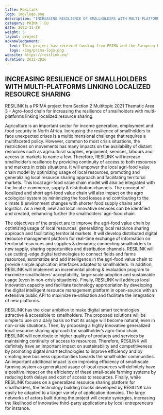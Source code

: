 ```yaml
---
title: Resilink
logo: img/logo.png
description: "INCREASING RESILIENCE OF SMALLHOLDERS WITH MULTI-PLATFORMS LINKING LOCALIZED RESOURCE SHARING"
category: PRIMA | EU
date: 2022-11-28
weight: 5
layout: project
acknowledgement:
  text: This project has received funding from PRIMA and the European Union’s Horizon Europe research and innovation programme.
  logo: /img/prima-logo.png
website: https://resilink.eu/
duration: 2022-2026
---
```



## INCREASING RESILIENCE OF SMALLHOLDERS WITH MULTI-PLATFORMS LINKING LOCALIZED RESOURCE SHARING

RESILINK is a PRIMA project from Section 2 Multitopic 2021 Thematic Area 3 – Agro-food chain for increasing the resilience of smallholders with multi-platforms linking localized resource sharing.

Agriculture is an important sector for income generation, employment and food security in North Africa. Increasing the resilience of smallholders to face unexpected crises is a multidimensional challenge that requires a multifaceted policy. However, common to most crisis situations, the restrictions on movements has many impacts on the availability of distant resources such as agricultural supplies, equipment, services, labours and access to markets to name a few. Therefore, RESILINK will increase smallholder’s resilience by providing continuity of access to both resources and markets in crisis situations. It will empower the local agri-food value chain model by optimizing usage of local resources, promoting and generalizing local resource sharing approach and facilitating territorial markets. This local agri-food value chain model will also be integrated with the local e-commerce, supply & distribution channels. The concept of localized and short agri-food value chain will also impact on the agro ecological system by minimizing the food losses and contributing to the climate & environment changes with shorter food supply chains and logistics. As a result, new and local innovative services can be identified and created, enhancing further the smallholders’ agri-food chain.

The objectives of the project are to improve the agri-food value chain by optimizing usage of local resources, generalizing local resource sharing approach and facilitating territorial markets. It will develop distributed digital resource management platform for real-time exchange of information on territorial resources and supplies & demands; connecting smallholders to new supply, sharing opportunities and distribution channels. RESILINK will use cutting-edge digital technologies to connect fields and farms resources, automatize and add intelligence in the agri-food value chain to provide simple application interfaces adapted to smallholders. In addition, RESILINK will implement an incremental piloting & evaluation program to maximize smallholders’ acceptability, large-scale adoption and sustainable usage (even in non-crisis situations). Finally, RESILINK will address local innovation capacity and facilitate technology appropriation by developing the digital intelligent resource management platform in open-source with an extensive public API to maximize re-utilisation and facilitate the integration of new platforms.

RESILINK has the clear ambition to make digital smart technologies attractive & accessible to smallholders. The proposed solutions will be simple to use on a daily basis so that its usage will become natural, even in non-crisis situations. Then, by proposing a highly innovative generalized local resource sharing approach for smallholder’s agro-food chain, RESILINK will contribute to higher quality of products and services by maintaining continuity of access to resources. Therefore, RESILINK will definitely have an important impact on sustainability and competitiveness by promoting digital smart technologies to improve efficiency and by creating new business opportunities towards the smallholder communities. An important additional impact is on improving efficiency of small-scale farming system as generalized usage of local resources will definitely have a positive impact on the efficiency of these small-scale farming systems by reducing both delays and cost of access to resources. Finally, while RESILINK focuses on a generalized resource sharing platform for smallholders, the technology building blocks developed by RESILINK can easily be adapted to a larger variety of application domains. The large networks of actors built during the project will create synergies, increasing the likelihood of innovative third-party applications by local entrepreneurs for instance.



